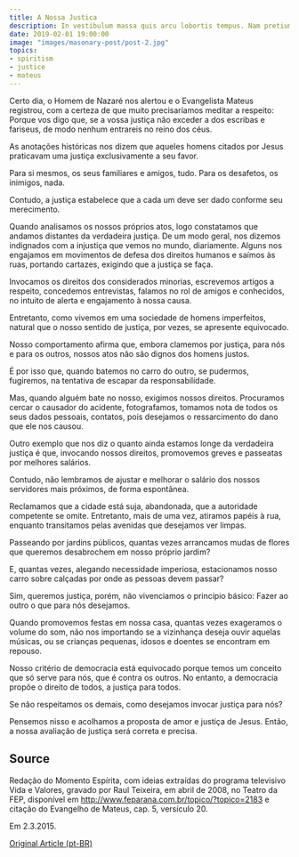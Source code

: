 ```yaml
---
title: A Nossa Justica
description: In vestibulum massa quis arcu lobortis tempus. Nam pretium arcu in odio vulputate luctus.
date: 2019-02-01 19:00:00
image: "images/masonary-post/post-2.jpg"
topics: 
- spiritism
- justice
- mateus
---
```


Certo dia, o Homem de Nazaré nos alertou e o Evangelista Mateus registrou, com a
certeza de que muito precisaríamos meditar a respeito: Porque vos digo que, se a
vossa justiça não exceder a dos escribas e fariseus, de modo nenhum entrareis no
reino dos céus.

As anotações históricas nos dizem que aqueles homens citados por Jesus
praticavam uma justiça exclusivamente a seu favor.

Para si mesmos, os seus familiares e amigos, tudo. Para os desafetos, os
inimigos, nada.

Contudo, a justiça estabelece que a cada um deve ser dado conforme seu
merecimento.

Quando analisamos os nossos próprios atos, logo constatamos que andamos
distantes da verdadeira justiça. De um modo geral, nos dizemos indignados com a
injustiça que vemos no mundo, diariamente. Alguns nos engajamos em movimentos de
defesa dos direitos humanos e saímos às ruas, portando cartazes, exigindo que a
justiça se faça.

Invocamos os direitos dos considerados minorias, escrevemos artigos a respeito,
concedemos entrevistas, falamos no rol de amigos e conhecidos, no intuito de
alerta e engajamento à nossa causa.

Entretanto, como vivemos em uma sociedade de homens imperfeitos, natural que o
nosso sentido de justiça, por vezes, se apresente equivocado.

Nosso comportamento afirma que, embora clamemos por justiça, para nós e para os
outros, nossos atos não são dignos dos homens justos.

É por isso que, quando batemos no carro do outro, se pudermos, fugiremos, na
tentativa de escapar da responsabilidade.

Mas, quando alguém bate no nosso, exigimos nossos direitos. Procuramos cercar o
causador do acidente, fotografamos, tomamos nota de todos os seus dados
pessoais, contatos, pois desejamos o ressarcimento do dano que ele nos causou.

Outro exemplo que nos diz o quanto ainda estamos longe da verdadeira justiça é
que, invocando nossos direitos, promovemos greves e passeatas por melhores
salários.

Contudo, não lembramos de ajustar e melhorar o salário dos nossos servidores
mais próximos, de forma espontânea.

Reclamamos que a cidade está suja, abandonada, que a autoridade competente se
omite. Entretanto, mais de uma vez, atiramos papéis à rua, enquanto transitamos
pelas avenidas que desejamos ver limpas.

Passeando por jardins públicos, quantas vezes arrancamos mudas de flores que
queremos desabrochem em nosso próprio jardim?

E, quantas vezes, alegando necessidade imperiosa, estacionamos nosso carro sobre
calçadas por onde as pessoas devem passar?

Sim, queremos justiça, porém, não vivenciamos o princípio básico: Fazer ao outro
o que para nós desejamos.

Quando promovemos festas em nossa casa, quantas vezes exageramos o volume do
som, não nos importando se a vizinhança deseja ouvir aquelas músicas, ou se
crianças pequenas, idosos e doentes se encontram em repouso.

Nosso critério de democracia está equivocado porque temos um conceito que só
serve para nós, que é contra os outros. No entanto, a democracia propõe o
direito de todos, a justiça para todos.

Se não respeitamos os demais, como desejamos invocar justiça para nós?

Pensemos nisso e acolhamos a proposta de amor e justiça de Jesus. Então, a nossa
avaliação de justiça será correta e precisa.

## Source
Redação do Momento Espírita, com ideias extraídas do programa televisivo
Vida e Valores, gravado por Raul Teixeira, em abril de 2008, no Teatro
da FEP, disponível em http://www.feparana.com.br/topico/?topico=2183
e citação do Evangelho de Mateus, cap. 5, versículo 20.

Em 2.3.2015.

[Original Article (pt-BR)](http://www.momento.com.br/pt/ler_texto.php?id=4402)
